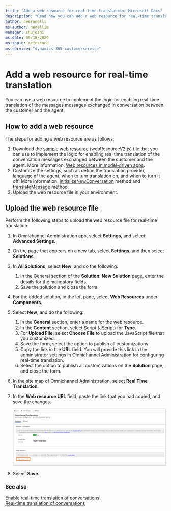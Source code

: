 ```yaml
---
title: "Add a web resource for real-time translation| Microsoft Docs"
description: "Read how you can add a web resource for real-time translation"
author: neeranelli
ms.author: nenellim
manager: shujoshi
ms.date: 09/18/2020
ms.topic: reference
ms.service: "dynamics-365-customerservice"
---
```

# Add a web resource for real-time translation

You can use a web resource to implement the logic for enabling real-time translation of the messages messages exchanged in conversation between the customer and the agent.

## How to add a web resource

The steps for adding a web resource are as follows:

1. Download the [sample web resource](https://github.com/microsoft/Dynamics365-Apps-Samples/tree/master/customer-service/omnichannel/real-time-translation) (webResourceV2.js) file that you can use to implement the logic for enabling real time translation of the conversation messages exchanged between the customer and the agent. More information: [Web resources in model-driven apps](/powerapps/developer/model-driven-apps/web-resources).
2. Customize the settings, such as define the translation provider, language of the agent, when to turn translation on, and when to turn it off. More information: [initializeNewConversation](developer/reference/methods/initializeNewConversation.md) method and [translateMessage](developer/reference/methods/translateMessage.md) method.
3. Upload the web resource file in your environment.

## Upload the web resource file

Perform the following steps to upload the web resource file for real-time translation:

1. In Omnichannel Administration app, select **Settings**, and select **Advanced Settings**.
2. On the page that appears on a new tab, select **Settings**, and then select **Solutions**.
3. In **All Solutions**, select **New**, and do the following:
   1. In the General section of the **Solution: New Solution** page, enter the details for the mandatory fields.
   2. Save the solution and close the form.
4. For the added solution, in the left pane, select **Web Resources** under **Components**.
5. Select **New**, and do the following:
   1. In the **General** section, enter a name for the web resource.
   2. In the **Content** section, select Script (JScript) for **Type**.
   3. For **Upload File**, select **Choose File** to upload the JavaScript file that you customized.
   4. Save the form, select the option to publish all customizations.
   5. Copy the link in the **URL** field. You will provide this link in the administrator settings in Omnichannel Administration for configuring real-time translation.
   6. Select the option to publish all customizations on the **Solution** page, and close the form.
6. In the site map of Omnichannel Administration, select **Real Time Translation**.
7. In the **Web resource URL** field, paste the link that you had copied, and save the changes.

   ![Add a web resource](media/real-time-translation-web-resource.png "Add a web resource")
8. Select **Save**.

### See also

[Enable real-time translation of conversations](enable-real-time-translation.md)  
[Real-time translation of conversations](oc-real-time-translation.md)
